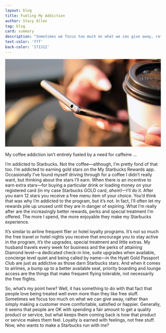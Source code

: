 ```yaml
---
layout: blog
title: Fueling My Addiction
author: Stacy Allen
tag: blog
card: summary
description: "Sometimes we focus too much on what we can give away, rather than simply making a customer more comfortable, satisfied or happier."
text-color: 'fff'
back-color: '171312'
---
```

![Fueling My Addiction](/img/blog/fueling-my-addiction.jpg)

My coffee addiction isn’t entirely fueled by a need for caffeine ...

I’m addicted to Starbucks. Not the coffee—although, I’m pretty fond of that too. I’m addicted to earning gold stars on the My Starbucks Rewards app. Occasionally I’ve found myself driving through for a coffee I didn’t really want, but thinking about the stars I’ll earn. When there is an incentive to earn extra stars—for buying a particular drink or loading money on your registered card (in my case Starbucks GOLD card, *ahem*)—I’ll do it. After you earn 12 stars you receive a free menu item of your choice. You’d think that was why I’m addicted to the program, but it’s not. In fact, I’ll often let my rewards pile up unused until they are in danger of expiring. What I’m really after are the increasingly better rewards, perks and special treatment I’m offered. The more I spend, the more enjoyable they make my Starbucks experience.  

It’s similar to airline frequent flier or hotel loyalty programs. It’s not so much the free travel or hotel nights you receive that encourage you to stay active in the program, it’s the upgrades, special treatment and little extras. My husband travels every week for business and the perks of attaining Diamond level—a dedicated check-in line, suite upgrades when available, concierge level quiet and being called by name—in the Hyatt Gold Passport Club are just as addictive as those darn Starbucks stars. And when it comes to airlines, a bump up to a better available seat, priority boarding and lounge access are the things that make frequent flying tolerable, not necessarily the free flights.

So, what’s my point here? Well, it has something to do with that fact that people love being treated well even more than they like free stuff. Sometimes we focus too much on what we can give away, rather than simply making a customer more comfortable, satisfied or happier. Generally, it seems that people are OK with spending a fair amount to get a quality product or service, but what keeps them coming back is how that product or service makes them feel. Loyalty is earned with feelings, not free stuff. Now, who wants to make a Starbucks run with me?
